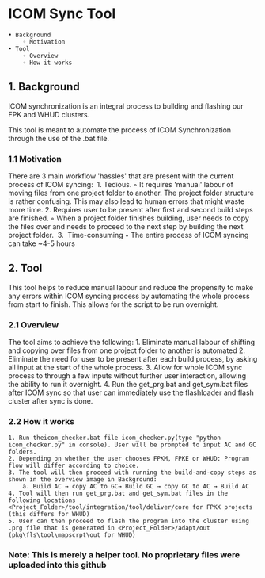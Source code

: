 # ICOM Sync Tool

    • Background
        ◦ Motivation
    • Tool
        ◦ Overview
        ◦ How it works

## 1. Background

ICOM synchronization is an integral process to building and flashing our FPK and WHUD clusters.

This tool is meant to automate the process of ICOM Synchronization through the use of the .bat file.
### 1.1 Motivation
There are 3 main workflow 'hassles' that are present with the current process of ICOM syncing: 
    1. Tedious.
        ◦ It requires 'manual' labour of moving files from one project folder to another. The project folder structure is rather confusing. This may also lead to human errors that might waste more time.
    2. Requires user to be present after first and second build steps are finished.
        ◦ When a project folder finishes building, user needs to copy the files over and needs to proceed to the next step by building the next project folder. 
    3.  Time-consuming
        ◦ The entire process of ICOM syncing can take ~4-5 hours
## 2. Tool 
This tool helps to reduce manual labour and reduce the propensity to make any errors within ICOM syncing process by automating the whole process from start to finish. This allows for the script to be run overnight.
### 2.1 Overview
The tool aims to achieve the following:
    1. Eliminate manual labour of shifting and copying over files from one project folder to another is automated
    2. Eliminate the need for user to be present after each build process, by asking all input at the start of the whole process.
    3. Allow for whole ICOM sync process to through a few inputs without further user interaction, allowing the ability to run it overnight.
    4. Run the get_prg.bat and get_sym.bat files after ICOM sync so that user can immediately use the flashloader and flash cluster after sync is done.
### 2.2 How it works
    1. Run theicom_checker.bat file icom_checker.py(type "python icom_checker.py" in console). User will be prompted to input AC and GC folders.
    2. Depending on whether the user chooses FPKM, FPKE or WHUD: Program flow will differ according to choice.
    3. The tool will then proceed with running the build-and-copy steps as shown in the overview image in Background:
        a. Build AC → copy AC to GC→ Build GC → copy GC to AC → Build AC
    4. Tool will then run get_prg.bat and get_sym.bat files in the following locations <Project_Folder>/tool/integration/tool/deliver/core for FPKX projects (this differs for WHUD)
    5. User can then proceed to flash the program into the cluster using .prg file that is generated in <Project_Folder>/adapt/out (pkg\fls\tool\mapscrpt\out for WHUD)

### Note: This is merely a helper tool. No proprietary files were uploaded into this github 

